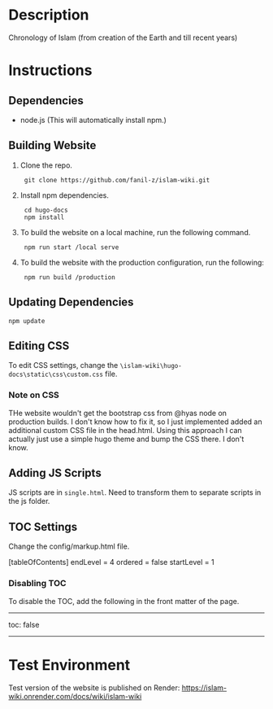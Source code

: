 
# Description

Chronology of Islam (from creation of the Earth and till recent years)

# Instructions

## Dependencies

* node.js (This will automatically install npm.)

## Building Website

1. Clone the repo.

		git clone https://github.com/fanil-z/islam-wiki.git

2. Install npm dependencies.

    	cd hugo-docs
    	npm install

3. To build the website on a local machine, run the following command.
	
	    npm run start /local serve

4. To build the website with the production configuration, run the following: 

	    npm run build /production

## Updating Dependencies

    npm update

## Editing CSS

To edit CSS settings, change the `\islam-wiki\hugo-docs\static\css\custom.css` file.

### Note on CSS

THe website wouldn't get the bootstrap css from @hyas node on production builds. I don't know how to fix it, so I just implemented added an additional custom CSS file in the head.html. Using this approach I can actually just use a simple hugo theme and bump the CSS there. I don't know. 

## Adding JS Scripts

JS scripts are in `single.html`. Need to transform them to separate scripts in the js folder.

## TOC Settings

Change the config/markup.html file.

[tableOfContents]
  endLevel = 4
  ordered = false
  startLevel = 1

### Disabling TOC

To disable the TOC, add the following in the front matter of the page.

---
toc: false

---


# Test Environment

Test version of the website is published on Render: https://islam-wiki.onrender.com/docs/wiki/islam-wiki

